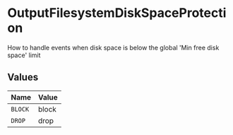 # OutputFilesystemDiskSpaceProtection

How to handle events when disk space is below the global 'Min free disk space' limit


## Values

| Name    | Value   |
| ------- | ------- |
| `BLOCK` | block   |
| `DROP`  | drop    |